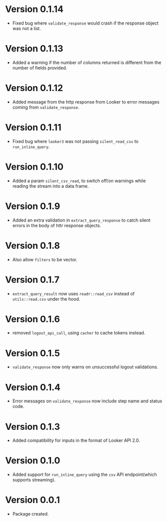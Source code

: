 # Version 0.1.14
- Fixed bug where `validate_response` would crash if the response object was not a list.

# Version 0.1.13
- Added a warning if the number of columns returned is different from the number of fields provided.

# Version 0.1.12
- Added message from the http response from Looker to error messages coming from `validate_response`.

# Version 0.1.11
- Fixed bug where `looker3` was not passing `silent_read_csv` to `run_inline_query`.

# Version 0.1.10
- Added a param `silent_csv_read`, to switch off/on warnings while reading the stream into a data frame.

# Version 0.1.9
- Added an extra validation in `extract_query_response` to catch silent errors in the body of httr response objects.

# Version 0.1.8
- Also allow `filters` to be vector.

# Version 0.1.7
- `extract_query_result` now uses `readr::read_csv` instead of `utils::read.csv` under the hood.

# Version 0.1.6
- removed `logout_api_call`, using `cacher` to cache tokens instead.

# Version 0.1.5
- `validate_response` now only warns on unsuccessful logout validations.

# Version 0.1.4
- Error messages on `validate_response` now include step name and status code.

# Version 0.1.3
- Added compatibility for inputs in the format of Looker API 2.0.

# Version 0.1.0
- Added support for `run_inline_query` using the `csv` API endpoint(which supports streaming).

# Version 0.0.1
- Package created.
